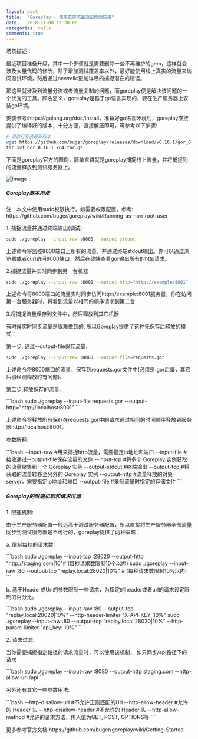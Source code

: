 ```yaml
---
layout: post
title:  "Goreplay - 使用真实流量测试你的应用"
date:   2018-11-08 19:30:00
categories: rails
comments: true
---
```


场景描述：

<p>最近项目准备升级，其中一个步骤就是需要删除一些不再维护的gem，这样就会涉及大量代码的修改，除了增加测试覆盖率以外，最好能使用线上真实的流量来访问测试环境，然后通过newrelic更加详尽的捕捉潜在的错误。</p>

<p>那这里就涉及到流量分流或者流量复制的问题，而goreplay便是解决该问题的一个优秀的工具。顾名思义，goreplay是基于go语言实现的，要在生产服务器上安装go环境。</p>

<p>安装参考:https://golang.org/doc/install，准备好go语言环境后，goreplay直接提供了编译好的版本，十分方便，直接解压即可，可参考以下步骤:</p>

```bash
# 请自行安装最新版本
wget https://github.com/buger/goreplay/releases/download/v0.16.1/gor_0.16.1_x64.tar.gz
tar xvf gor_0.16.1_x64.tar.gz
```
<p>下面是goreplay官方的图例，简单来讲就是goreplay捕捉线上流量，并将捕捉到的流量释放到测试服务器上。</p>

![image](https://l.ruby-china.com/photo/2018/ed1766d0-4311-490f-b2c9-2909bbb12fbe.png!large)

<h5>Goreplay基本用法</h5>

<p>注：本文中使用sudo权限执行，如需要权限配置，参考:
https://github.com/buger/goreplay/wiki/Running-as-non-root-user</p>

<p>1. 捕捉流量并通过终端输出(调试)</p>

```bash
sudo ./goreplay --input-raw :8000 --output-stdout
```
<p>上述命令将监控8000端口上所有的流量，并通过终端stdout输出。你可以通过浏览器或者curl访问8000端口，然后在终端查看gor输出所有的http请求。</p>

<p>2.捕捉流量并实时同步到另一台机器</p>

```bash
sudo ./goreplay --input-raw :8000 --output-http="http://example:8001"
```

<p>上述命令将8000端口的流量实时同步访问http://example:8001服务器，你在访问第一台服务器时，将看到流量以相同的顺序请求到第二台.</p>

<p>3.将捕捉流量保存到文件中，然后释放到其它机器</p>
<p>有时候实时同步流量是很难做到的, 所以Goreplay提供了这种先保存后释放的模式：</p>
<p>第一步, 通过--output-file保存流量:</p>

```bash
sudo ./goreplay --input-raw :8000 --output-file=requests.gor
```
<p>上述命令将8000端口的流量，保存到requests.gor文件中(必须是.gor后缀，其它后缀经测释放时有问题)。</p>

<p>第二步,释放保存的流量:</p>
```bash
sudo ./goreplay --input-file requests.gor --output-http="http://localhost:8001"
```
<p>
上述命令将释放所有保存在requests.gor中的请求通过相同的时间顺序释放到服务器http://localhost:8001。
</p>

<p>参数解释:</p>
```bash
--input-raw   #用来捕捉http流量，需要指定ip地址和端口
--input-file   #接收通过--output-file保存流量的文件
--input-tcp #将多个 Goreplay 实例获取的流量聚集到一个 Goreplay 实例
--output-stdout  #终端输出
--output-tcp #将获取的流量转移至另外的 Goreplay 实例
--output-http  #流量释放的对象server，需要指定ip地址和端口
--output-file   #录制流量时指定的存储文件
```

<h5>Goreplay的限速机制和请求过滤</h5>

<p>1. 限速机制:</p>
<p>由于生产服务器配置一般远高于测试服务器配置，所以直接将生产服务器全部流量同步到测试服务器是不可行的，goreplay提供了两种策略：</p>

<p>a. 限制每秒的请求数</p>
```bash
sudo ./goreplay  --input-tcp :28020 --output-http "http://staging.com|10"# (每秒请求数限制10个以内)
sudo ./goreplay  --input-raw :80 --output-tcp "replay.local:28020|10%"  # (每秒请求数限制10%以内)
```
<p>b. 基于Header或Url的参数限制一些请求，为指定的header或者url的请求设定限制的百分比。</p>
```bash
sudo ./goreplay  --input-raw :80 --output-tcp "replay.local:28020|10%" --http-header-limiter "X-API-KEY: 10%"
sudo ./goreplay  --input-raw :80 --output-tcp "replay.local:28020|10%" --http-param-limiter "api_key: 10%"
```
<p>2. 请求过滤:</p>
<p>当你需要捕捉指定路径的请求流量时，可以使用该机制， 如只同步/api路径下的请求</p>
```bash
sudo ./goreplay --input-raw :8080 --output-http staging.com --http-allow-url /api
```

<p>另外还有其它一些参数用法:</p>
```bash
--http-disallow-url    #不允许正则匹配的Url
--http-allow-header #允许的 Header 头
--http-disallow-header #不允许的 Header 头
--http-allow-method #允许的请求方法，传入值为GET, POST, OPTIONS等
```
<p>更多参考官方文档:https://github.com/buger/goreplay/wiki/Getting-Started</p>
